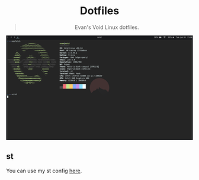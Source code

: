 <div align="center">
    <h1>Dotfiles</h1>
    <blockquote>
        <p>Evan's Void Linux dotfiles.</p>
    </blockquote>
</div>

![Screenshot](./screenshots/desktop.png)

## st
You can use my st config [here](https://github.com/7OU/st).
